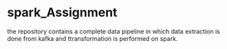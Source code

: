 # spark_Assignment
the repository contains a complete data pipeline in which data extraction is done from kafka and ttransformation is performed on spark.
